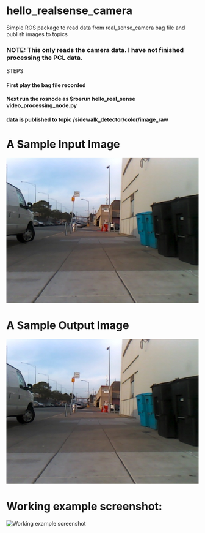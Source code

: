 # hello_realsense_camera


Simple ROS package to read data from real_sense_camera bag file and publish images to topics

### NOTE: This only reads the camera data. I have not finished processing the PCL data.

STEPS:

#### First play the bag file recorded
#### Next run the rosnode as $rosrun hello_real_sense video_processing_node.py
#### data is published to topic /sidewalk_detector/color/image_raw


# A Sample Input Image
![Sample input image](https://raw.githubusercontent.com/aceveggie/hello_realsense_camera/master/hello_real_sense/img29_input.jpg)

# A Sample Output Image
![Sample output image](https://raw.githubusercontent.com/aceveggie/hello_realsense_camera/master/hello_real_sense/img29_input.jpg)

# Working example screenshot:
![Working example screenshot](https://raw.githubusercontent.com/aceveggie/hello_realsense_camera/master/hello_real_sense/working_screenshot.jpg)

